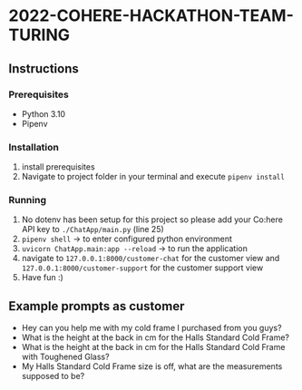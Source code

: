 # 2022-COHERE-HACKATHON-TEAM-TURING
## Instructions
### Prerequisites
 - Python 3.10
 - Pipenv
### Installation
1. install prerequisites
2. Navigate to project folder in your terminal and execute `pipenv install`

### Running
 1. No dotenv has been setup for this project so please add your Co:here API key to `./ChatApp/main.py` (line 25)
 2. `pipenv shell` -> to enter configured python environment 
 3. `uvicorn ChatApp.main:app --reload` -> to run the application
 4. navigate to `127.0.0.1:8000/customer-chat` for the customer view and `127.0.0.1:8000/customer-support` for the customer support view
 5. Have fun :)
 
## Example prompts as customer
 - Hey can you help me with my cold frame I purchased from you guys?
 - What is the height at the back in cm for the Halls Standard Cold Frame?
 - What is the height at the back in cm for the Halls Standard Cold Frame with Toughened Glass?
 - My Halls Standard Cold Frame size is off, what are the measurements supposed to be?